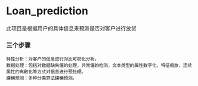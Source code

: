 # Loan_prediction

此项目是根据用户的具体信息来预测是否对客户进行放贷

### 三个步骤
    特性分析：对客户的信息进行对比可视化分析。
    数据处理：包括对数据缺失值的处理，异常值的检测，文本类型的属性数字化，特征缩放，连续属性的离散化等方式对信息进行预处理。
    建模预测：多种分类算法建模预测。